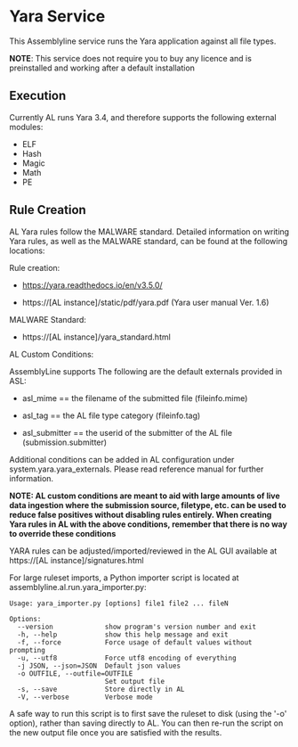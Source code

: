 # Yara Service

This Assemblyline service runs the Yara application against all file types.

**NOTE**: This service does not require you to buy any licence and is preinstalled and working after a default installation

## Execution

Currently AL runs Yara 3.4, and therefore supports the following external modules:

* ELF
* Hash
* Magic
* Math
* PE

## Rule Creation
 
 AL Yara rules follow the MALWARE standard. Detailed information on writing Yara rules, as well as the MALWARE standard,
 can be found at the following locations:
 
 Rule creation:
 
 * https://yara.readthedocs.io/en/v3.5.0/ 
 
 * https://[AL instance]/static/pdf/yara.pdf (Yara user manual Ver. 1.6)
 
 MALWARE Standard:
 * https://[AL instance]/yara_standard.html
 
 AL Custom Conditions:

 AssemblyLine supports The following are the default externals provided in ASL:

 * asl_mime == the filename of the submitted file (fileinfo.mime)

 * asl_tag == the AL file type category (fileinfo.tag)

 * asl_submitter == the userid of the submitter of the AL file (submission.submitter)
 
 Additional conditions can be added in AL configuration under system.yara.yara_externals. Please read reference manual
 for further information.

 **NOTE: AL custom conditions are meant to aid with large amounts of live data ingestion where the submission source, 
 filetype, etc. can be used to reduce false positives without disabling rules entirely.
 When creating Yara rules in AL with the above conditions, remember that there is no way to override
 these conditions**

 YARA rules can be adjusted/imported/reviewed in the AL GUI available at https://[AL instance]/signatures.html 
 
 For large ruleset imports, a Python importer script is located at assemblyline.al.run.yara_importer.py: 
 
    Usage: yara_importer.py [options] file1 file2 ... fileN

    Options:
      --version             show program's version number and exit
      -h, --help            show this help message and exit
      -f, --force           Force usage of default values without prompting
      -u, --utf8            Force utf8 encoding of everything
      -j JSON, --json=JSON  Default json values
      -o OUTFILE, --outfile=OUTFILE
                            Set output file
      -s, --save            Store directly in AL
      -V, --verbose         Verbose mode

 A safe way to run this script is to first save the ruleset to disk (using the '-o' option), rather than saving directly 
 to AL. You can then re-run the script on the new output file once you are satisfied with the results.
 
